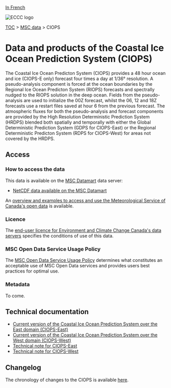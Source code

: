 [In French](readme_ciops_fr.md)

![ECCC logo](../../img_eccc-logo.png)

[TOC](../../readme_en.md) > [MSC data](../readme_en.md) > CIOPS

# Data and products of the Coastal Ice Ocean Prediction System (CIOPS)

The Coastal Ice Ocean Predicton System (CIOPS) provides a 48 hour ocean and ice (CIOPS-E only) forecast four times a day at 1/36° resolution. A pseudo-analysis component is forced at the ocean boundaries by the Regional Ice Ocean Predicton System (RIOPS) forecasts and spectrally nudged to the RIOPS solution in the deep ocean. Fields from the pseudo-analysis are used to initialize the 00Z forecast, whilst the 06, 12 and 18Z forecasts use a restart files saved at hour 6 from the previous forecast. The atmospheric fluxes for both the pseudo-analysis and forecast components are provided by the High Resolution Deterministic Prediction System (HRDPS) blended both spatially and temporally with either the Global Deterministic Prediction System (GDPS for CIOPS-East) or the Regional Deterministic Predicton System (RDPS for CIOPS-West) for areas not covered by the HRDPS.

## Access

### How to access the data 

This data is available on the [MSC Datamart](../../msc-datamart/readme_en.md) data server:

* [NetCDF data available on the MSC Datamart](readme_ciops-datamart_en.md)  

An [overview and examples to access and use the Meteorological Service of Canada's open data](../../usage/readme_en.md) is available.

### Licence

The [end-user licence for Environment and Climate Change Canada's data servers](../../licence/readme_en.md) specifies the conditions of use of this data.

### MSC Open Data Service Usage Policy

The [MSC Open Data Service Usage Policy](../../usage-policy/readme_en.md) determines what constitutes an acceptable use of MSC Open Data services and provides users best practices for optimal use.

### Metadata

To come.

## Technical documentation

* [Current version of the Coastal Ice Ocean Prediction System over the East domain (CIOPS-East)](https://collaboration.cmc.ec.gc.ca/cmc/CMOI/product_guide/docs/tech_specifications/tech_specifications_CIOPS-EAST_e.pdf)
* [Current version of the Coastal Ice Ocean Prediction System over the West domain (CIOPS-West)](https://collaboration.cmc.ec.gc.ca/cmc/CMOI/product_guide/docs/tech_specifications/tech_specifications_CIOPS-WEST_e.pdf)
* [Technical note for CIOPS-East](https://collaboration.cmc.ec.gc.ca/cmc/CMOI/product_guide/docs/tech_notes/technote_ciops-east_e.pdf)
* [Technical note for CIOPS-West](https://collaboration.cmc.ec.gc.ca/cmc/CMOI/product_guide/docs/tech_notes/technote_ciops-west_e.pdf)

## Changelog 

The chronology of changes to the CIOPS is available [here](changelog_ciops_en.md).

